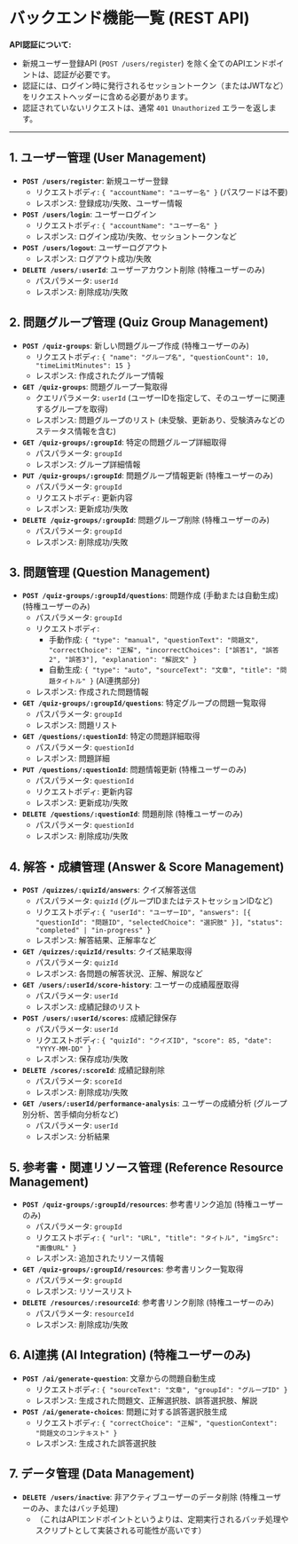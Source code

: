 # バックエンド機能一覧 (REST API)

**API認証について:**

*   新規ユーザー登録API (`POST /users/register`) を除く全てのAPIエンドポイントは、認証が必要です。
*   認証には、ログイン時に発行されるセッショントークン（またはJWTなど）をリクエストヘッダーに含める必要があります。
*   認証されていないリクエストは、通常 `401 Unauthorized` エラーを返します。

---

## 1. ユーザー管理 (User Management)

*   **`POST /users/register`**: 新規ユーザー登録
    *   リクエストボディ: `{ "accountName": "ユーザー名" }` (パスワードは不要)
    *   レスポンス: 登録成功/失敗、ユーザー情報
*   **`POST /users/login`**: ユーザーログイン
    *   リクエストボディ: `{ "accountName": "ユーザー名" }`
    *   レスポンス: ログイン成功/失敗、セッショントークンなど
*   **`POST /users/logout`**: ユーザーログアウト
    *   レスポンス: ログアウト成功/失敗
*   **`DELETE /users/:userId`**: ユーザーアカウント削除 (特権ユーザーのみ)
    *   パスパラメータ: `userId`
    *   レスポンス: 削除成功/失敗

## 2. 問題グループ管理 (Quiz Group Management)

*   **`POST /quiz-groups`**: 新しい問題グループ作成 (特権ユーザーのみ)
    *   リクエストボディ: `{ "name": "グループ名", "questionCount": 10, "timeLimitMinutes": 15 }`
    *   レスポンス: 作成されたグループ情報
*   **`GET /quiz-groups`**: 問題グループ一覧取得
    *   クエリパラメータ: `userId` (ユーザーIDを指定して、そのユーザーに関連するグループを取得)
    *   レスポンス: 問題グループのリスト (未受験、更新あり、受験済みなどのステータス情報を含む)
*   **`GET /quiz-groups/:groupId`**: 特定の問題グループ詳細取得
    *   パスパラメータ: `groupId`
    *   レスポンス: グループ詳細情報
*   **`PUT /quiz-groups/:groupId`**: 問題グループ情報更新 (特権ユーザーのみ)
    *   パスパラメータ: `groupId`
    *   リクエストボディ: 更新内容
    *   レスポンス: 更新成功/失敗
*   **`DELETE /quiz-groups/:groupId`**: 問題グループ削除 (特権ユーザーのみ)
    *   パスパラメータ: `groupId`
    *   レスポンス: 削除成功/失敗

## 3. 問題管理 (Question Management)

*   **`POST /quiz-groups/:groupId/questions`**: 問題作成 (手動または自動生成) (特権ユーザーのみ)
    *   パスパラメータ: `groupId`
    *   リクエストボディ:
        *   手動作成: `{ "type": "manual", "questionText": "問題文", "correctChoice": "正解", "incorrectChoices": ["誤答1", "誤答2", "誤答3"], "explanation": "解説文" }`
        *   自動生成: `{ "type": "auto", "sourceText": "文章", "title": "問題タイトル" }` (AI連携部分)
    *   レスポンス: 作成された問題情報
*   **`GET /quiz-groups/:groupId/questions`**: 特定グループの問題一覧取得
    *   パスパラメータ: `groupId`
    *   レスポンス: 問題リスト
*   **`GET /questions/:questionId`**: 特定の問題詳細取得
    *   パスパラメータ: `questionId`
    *   レスポンス: 問題詳細
*   **`PUT /questions/:questionId`**: 問題情報更新 (特権ユーザーのみ)
    *   パスパラメータ: `questionId`
    *   リクエストボディ: 更新内容
    *   レスポンス: 更新成功/失敗
*   **`DELETE /questions/:questionId`**: 問題削除 (特権ユーザーのみ)
    *   パスパラメータ: `questionId`
    *   レスポンス: 削除成功/失敗

## 4. 解答・成績管理 (Answer & Score Management)

*   **`POST /quizzes/:quizId/answers`**: クイズ解答送信
    *   パスパラメータ: `quizId` (グループIDまたはテストセッションIDなど)
    *   リクエストボディ: `{ "userId": "ユーザーID", "answers": [{ "questionId": "問題ID", "selectedChoice": "選択肢" }], "status": "completed" | "in-progress" }`
    *   レスポンス: 解答結果、正解率など
*   **`GET /quizzes/:quizId/results`**: クイズ結果取得
    *   パスパラメータ: `quizId`
    *   レスポンス: 各問題の解答状況、正解、解説など
*   **`GET /users/:userId/score-history`**: ユーザーの成績履歴取得
    *   パスパラメータ: `userId`
    *   レスポンス: 成績記録のリスト
*   **`POST /users/:userId/scores`**: 成績記録保存
    *   パスパラメータ: `userId`
    *   リクエストボディ: `{ "quizId": "クイズID", "score": 85, "date": "YYYY-MM-DD" }`
    *   レスポンス: 保存成功/失敗
*   **`DELETE /scores/:scoreId`**: 成績記録削除
    *   パスパラメータ: `scoreId`
    *   レスポンス: 削除成功/失敗
*   **`GET /users/:userId/performance-analysis`**: ユーザーの成績分析 (グループ別分析、苦手傾向分析など)
    *   パスパラメータ: `userId`
    *   レスポンス: 分析結果

## 5. 参考書・関連リソース管理 (Reference Resource Management)

*   **`POST /quiz-groups/:groupId/resources`**: 参考書リンク追加 (特権ユーザーのみ)
    *   パスパラメータ: `groupId`
    *   リクエストボディ: `{ "url": "URL", "title": "タイトル", "imgSrc": "画像URL" }`
    *   レスポンス: 追加されたリソース情報
*   **`GET /quiz-groups/:groupId/resources`**: 参考書リンク一覧取得
    *   パスパラメータ: `groupId`
    *   レスポンス: リソースリスト
*   **`DELETE /resources/:resourceId`**: 参考書リンク削除 (特権ユーザーのみ)
    *   パスパラメータ: `resourceId`
    *   レスポンス: 削除成功/失敗

## 6. AI連携 (AI Integration) (特権ユーザーのみ)

*   **`POST /ai/generate-question`**: 文章からの問題自動生成
    *   リクエストボディ: `{ "sourceText": "文章", "groupId": "グループID" }`
    *   レスポンス: 生成された問題文、正解選択肢、誤答選択肢、解説
*   **`POST /ai/generate-choices`**: 問題に対する誤答選択肢生成
    *   リクエストボディ: `{ "correctChoice": "正解", "questionContext": "問題文のコンテキスト" }`
    *   レスポンス: 生成された誤答選択肢

## 7. データ管理 (Data Management)

*   **`DELETE /users/inactive`**: 非アクティブユーザーのデータ削除 (特権ユーザーのみ、またはバッチ処理)
    *   （これはAPIエンドポイントというよりは、定期実行されるバッチ処理やスクリプトとして実装される可能性が高いです）
